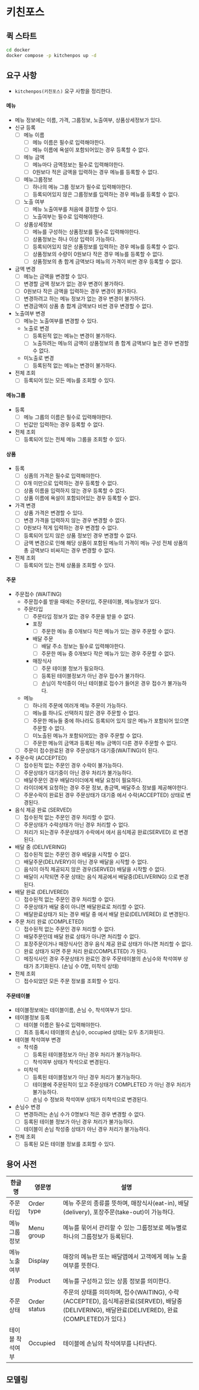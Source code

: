 # 키친포스

## 퀵 스타트

```sh
cd docker
docker compose -p kitchenpos up -d
```

## 요구 사항

- ```kitchenpos(키친포스)``` 요구 사항을 정리한다.

#### 메뉴

- 메뉴 정보에는 이름, 가격, 그룹정보, 노출여부, 상품상세정보가 있다.
- 신규 등록
    - [ ] 메뉴 이름
        - [ ] 메뉴 이름은 필수로 입력해야한다.
        - [ ] 메뉴 이름에 욕설이 포함되어있는 경우 등록할 수 없다.
    - [ ] 메뉴 금액
        - [ ] 메뉴마다 금액정보는 필수로 입력해야한다.
        - [ ] 0원보다 적은 금액을 입력하는 경우 메뉴를 등록할 수 없다.
    - [ ] 메뉴그룹정보
        - [ ] 하나의 메뉴 그룹 정보가 필수로 입력해야한다.
        - [ ] 등록되어있지 않은 그룹정보를 입력하는 경우 메뉴를 등록할 수 없다.
    - [ ] 노출 여부
        - [ ] 메뉴 노출여부를 처음에 결정할 수 있다.
        - [ ] 노출여부는 필수로 입력해야한다.
    - [ ] 상품상세정보
        - [ ] 메뉴를 구성하는 상품정보를 필수로 입력해야한다.
        - [ ] 상품정보는 하나 이상 입력이 가능하다.
        - [ ] 등록되어있지 않은 상품정보를 입력하는 경우 메뉴를 등록할 수 없다.
        - [ ] 상품정보의 수량이 0원보다 작은 경우 메뉴를 등록할 수 없다.
        - [ ] 상품정보의 총 합계 금액보다 메뉴의 가격이 비싼 경우 등록할 수 없다.
- 금액 변경
    - [ ] 메뉴는 금액을 변경할 수 있다.
    - [ ] 변경할 금액 정보가 없는 경우 변경이 불가하다.
    - [ ] 0원보다 작은 금액을 입력하는 경우 변경이 불가하다.
    - [ ] 변경하려고 하는 메뉴 정보가 없는 경우 변경이 불가하다.
    - [ ] 변경금액이 상품 총 합계 금액보다 비싼 경우 변경할 수 없다.
- 노출여부 변경
    - [ ] 메뉴는 노출여부를 변경할 수 있다.
    - 노출로 변경
        - [ ] 등록된적 없는 메뉴는 변경이 불가하다.
        - [ ] 노출하려는 메뉴의 금액이 상품정보의 총 합계 금액보다 높은 경우 변경할 수 없다.
    - 미노출로 변경
        - [ ] 등록된적 없는 메뉴는 변경이 불가하다.
- 전체 조회
    - [ ] 등록되어 있는 모든 메뉴를 조회할 수 있다.

#### 메뉴그룹

- 등록
    - [ ] 메뉴 그룹의 이름은 필수로 입력해야한다.
    - [ ] 빈값만 입력하는 경우 등록할 수 없다.
- 전체 조회
    - [ ] 등록되어 있는 전체 메뉴 그룹을 조회할 수 있다.

#### 상품

- 등록
    - [ ] 싱픔의 가격은 필수로 입력해야한다.
    - [ ] 0개 미만으로 입력하는 경우 등록할 수 없다.
    - [ ] 상품 이름을 입력하지 않는 경우 등록할 수 없다.
    - [ ] 상품 이름에 욕설이 포함되어있는 경우 등록할 수 없다.
- 가격 변경
    - [ ] 상품 가격은 변경할 수 있다.
    - [ ] 변경 가격을 입력하지 않는 경우 변경할 수 없다.
    - [ ] 0원보다 적게 입력하는 경우 변경할 수 없다.
    - [ ] 등록되어 있지 않은 상품 정보인 경우 변경할 수 없다.
    - [ ] 금액 변경으로 인해 해당 상품이 포함된 메뉴의 가격이 메뉴 구성 전체 상품의 총 금액보다 비싸지는 경우 변경할 수 없다.
- 전체 조회
    - [ ] 등록되어 있는 전체 상품을 조회할 수 있다.

#### 주문

- 주문접수 (WAITING)
    - 주문접수를 받을 때에는 주문타입, 주문테이블, 메뉴정보가 있다.
    - 주문타입
        - [ ] 주문타입 정보가 없는 경우 주문을 받을 수 없다.
        - 포장
            - [ ] 주문한 메뉴 중 0개보다 작은 메뉴가 있는 경우 주문할 수 없다.
        - 배달 주문
            - [ ] 배달 주소 정보는 필수로 입력해야한다.
            - [ ] 주문한 메뉴 중 0개보다 작은 메뉴가 있는 경우 주문할 수 없다.
        - 매장식사
            - [ ] 주문 테이블 정보가 필요하다.
            - [ ] 등록된 테이블정보가 아닌 경우 접수가 불가하다.
            - [ ] 손님이 착석중이 아닌 테이블로 접수가 들어온 경우 접수가 불가능하다.
    - 메뉴
        - [ ] 하나의 주문에 여러개 메뉴 주문이 가능하다.
        - [ ] 메뉴를 하나도 선택하지 않은 경우 주문할 수 없다.
        - [ ] 주문한 메뉴들 중에 하나라도 등록되어 있지 않은 메뉴가 포함되어 있으면 주문할 수 없다.
        - [ ] 미노출된 메뉴가 포함되어있는 경우 주문할 수 없다.
        - [ ] 주문한 메뉴의 금액과 등록된 메뉴 금액이 다른 경우 주문할 수 없다.
    - [ ] 주문이 접수완료된 경우 주문상태가 대기중(WAITING)이 된다.
- 주문수락 (ACCEPTED)
    - [ ] 접수된적 없는 주문인 경우 수락이 불가능하다.
    - [ ] 주문상태가 대기중이 아닌 경우 처리가 불가능하다.
    - [ ] 배달주문인 경우 배달라이더에게 배달 요청이 필요하다.
    - [ ] 라이더에게 요청하는 경우 주문 정보, 총금액, 배달주소 정보를 제공해야한다.
    - [ ] 주문수락이 완료된 경우 주문상태가 대기중 에서 수락(ACCEPTED) 상태로 변경된다.
- 음식 제공 완료 (SERVED)
    - [ ] 접수된적 없는 주문인 경우 처리할 수 없다.
    - [ ] 주문상태가 수락상태가 아닌 경우 처리할 수 없다.
    - [ ] 처리가 되는경우 주문상태가 수락에서 에서 음식제공 완료(SERVED) 로 변경된다.
- 배달 중 (DELIVERING)
    - [ ] 접수된적 없는 주문인 경우 배달을 시작할 수 없다.
    - [ ] 배달주문(DELIVERY)이 아닌 경우 배달을 시작할 수 없다.
    - [ ] 음식이 아직 제공되지 않은 경우(SERVED) 배달을 시작할 수 없다.
    - [ ] 배달이 시작되면 주문 상태는 음식 제공에서 배달중(DELIVERING) 으로 변경된다.
- 배달 완료 (DELIVERED)
    - [ ] 접수된적 없는 주문인 경우 처리할 수 없다.
    - [ ] 주문상태가 배달 중이 아니면 배달완료로 처리할 수 없다.
    - [ ] 배달완료상태가 되는 경우 배달 중 에서 배달 완료(DELIVERED) 로 변경된다.
- 주문 처리 완료 (COMPLETED)
    - [ ] 접수된적 없는 주문인 경우 처리할 수 없다.
    - [ ] 배달주문인데 배달 완료 상태가 아니면 처리할 수 없다.
    - [ ] 포장주문이거나 매장식사인 경우 음식 제공 완료 상태가 아니면 처리할 수 없다.
    - [ ] 완료 상태가 되면 주문 처리 완료(COMPLETED) 가 된다.
    - [ ] 메징식사인 경우 주문상태가 완료인 경우 주문테이블의 손님수와 착석여부 상태가 초기화된다. (손님 수 0명, 미착석 상태)
- 전체 조회
    - [ ] 접수되었던 모든 주문 정보를 조회할 수 있다.

#### 주문테이블

- 테이블정보에는 테이블이름, 손님 수, 착석여부가 있다.
- 테이블정보 등록
    - [ ] 테이블 이름은 필수로 입력해야한다.
    - [ ] 최초 등록시 테이블의 손님수, occupied 상태는 모두 초기화된다.
- 테이블 착석여부 변경
    - 착석중
        - [ ] 등록된 테이블정보가 아닌 경우 처리가 불가능하다.
        - [ ] 착석여부 상태가 착석으로 변경된다.
    - 미착석
        - [ ] 등록된 테이블정보가 아닌 경우 처리가 불가능하다.
        - [ ] 테이블에 주문된적이 있고 주문상태가 COMPLETED 가 아닌 경우 처리가 불가능하다.
        - [ ] 손님 수 정보와 착석여부 상태가 미착석으로 변경된다.
- 손님수 변경
    - [ ] 변경하려는 손님 수가 0명보다 적은 경우 변경할 수 없다.
    - [ ] 등록된 테이블 정보가 아닌 경우 처리가 불가능하다.
    - [ ] 테이블이 손님 착성중 상태가 아닌 경우 처리가 불가능하다.
- 전체 조회
    - [ ] 등록된 모든 테이블 정보를 조회할 수 있다.

## 용어 사전

| 한글명      | 영문명          | 설명                                                                                                             |
|----------|--------------|----------------------------------------------------------------------------------------------------------------|
| 주문타입     | Order type   | 메뉴 주문의 종류를 뜻하며, 매장식사(eat-in), 배달(delivery), 포장주문(take-out)이 가능하다.                                              |
| 메뉴 그룹정보  | Menu group   | 메뉴를 묶어서 관리할 수 있는 그룹정보로 메뉴별로 하나의 그룹정보가 등록된다.                                                                    |
| 메뉴 노출여부  | Display      | 매장의 메뉴판 또는 배달앱에서 고객에게 메뉴 노출여부를 뜻한다.                                                                            |
| 상품       | Product      | 메뉴를 구성하고 있는 상품 정보를 의미한다.                                                                                       |
| 주문 상태    | Order status | 주문의 상태를 의미하며, 접수(WAITING), 수락(ACCEPTED), 음식제공완료(SERVED), 배달중(DELIVERING), 배달완료(DELIVERED), 완료(COMPLETED)가 있다.) |
| 테이블 착석여부 | Occupied     | 테이블에 손님의 착석여부를 나타낸다.                                                                                           |

## 모델링

